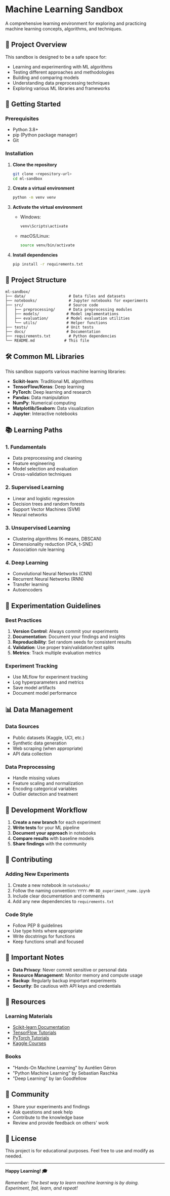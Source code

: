 # Machine Learning Sandbox

A comprehensive learning environment for exploring and practicing machine learning concepts, algorithms, and techniques.

## 🎯 Project Overview

This sandbox is designed to be a safe space for:
- Learning and experimenting with ML algorithms
- Testing different approaches and methodologies
- Building and comparing models
- Understanding data preprocessing techniques
- Exploring various ML libraries and frameworks

## 🚀 Getting Started

### Prerequisites
- Python 3.8+
- pip (Python package manager)
- Git

### Installation

1. **Clone the repository**
   ```bash
   git clone <repository-url>
   cd ml-sandbox
   ```

2. **Create a virtual environment**
   ```bash
   python -m venv venv
   ```

3. **Activate the virtual environment**
   - Windows:
     ```bash
     venv\Scripts\activate
     ```
   - macOS/Linux:
     ```bash
     source venv/bin/activate
     ```

4. **Install dependencies**
   ```bash
   pip install -r requirements.txt
   ```

## 📁 Project Structure

```
ml-sandbox/
├── data/                   # Data files and datasets
├── notebooks/              # Jupyter notebooks for experiments
├── src/                    # Source code
│   ├── preprocessing/      # Data preprocessing modules
│   ├── models/            # Model implementations
│   ├── evaluation/        # Model evaluation utilities
│   └── utils/             # Helper functions
├── tests/                 # Unit tests
├── docs/                  # Documentation
├── requirements.txt        # Python dependencies
└── README.md             # This file
```

## 🛠️ Common ML Libraries

This sandbox supports various machine learning libraries:

- **Scikit-learn**: Traditional ML algorithms
- **TensorFlow/Keras**: Deep learning
- **PyTorch**: Deep learning and research
- **Pandas**: Data manipulation
- **NumPy**: Numerical computing
- **Matplotlib/Seaborn**: Data visualization
- **Jupyter**: Interactive notebooks

## 📚 Learning Paths

### 1. Fundamentals
- Data preprocessing and cleaning
- Feature engineering
- Model selection and evaluation
- Cross-validation techniques

### 2. Supervised Learning
- Linear and logistic regression
- Decision trees and random forests
- Support Vector Machines (SVM)
- Neural networks

### 3. Unsupervised Learning
- Clustering algorithms (K-means, DBSCAN)
- Dimensionality reduction (PCA, t-SNE)
- Association rule learning

### 4. Deep Learning
- Convolutional Neural Networks (CNN)
- Recurrent Neural Networks (RNN)
- Transfer learning
- Autoencoders

## 🧪 Experimentation Guidelines

### Best Practices
1. **Version Control**: Always commit your experiments
2. **Documentation**: Document your findings and insights
3. **Reproducibility**: Set random seeds for consistent results
4. **Validation**: Use proper train/validation/test splits
5. **Metrics**: Track multiple evaluation metrics

### Experiment Tracking
- Use MLflow for experiment tracking
- Log hyperparameters and metrics
- Save model artifacts
- Document model performance

## 📊 Data Management

### Data Sources
- Public datasets (Kaggle, UCI, etc.)
- Synthetic data generation
- Web scraping (when appropriate)
- API data collection

### Data Preprocessing
- Handle missing values
- Feature scaling and normalization
- Encoding categorical variables
- Outlier detection and treatment

## 🔧 Development Workflow

1. **Create a new branch** for each experiment
2. **Write tests** for your ML pipeline
3. **Document your approach** in notebooks
4. **Compare results** with baseline models
5. **Share findings** with the community

## 📝 Contributing

### Adding New Experiments
1. Create a new notebook in `notebooks/`
2. Follow the naming convention: `YYYY-MM-DD_experiment_name.ipynb`
3. Include clear documentation and comments
4. Add any new dependencies to `requirements.txt`

### Code Style
- Follow PEP 8 guidelines
- Use type hints where appropriate
- Write docstrings for functions
- Keep functions small and focused

## 🚨 Important Notes

- **Data Privacy**: Never commit sensitive or personal data
- **Resource Management**: Monitor memory and compute usage
- **Backup**: Regularly backup important experiments
- **Security**: Be cautious with API keys and credentials

## 📖 Resources

### Learning Materials
- [Scikit-learn Documentation](https://scikit-learn.org/)
- [TensorFlow Tutorials](https://www.tensorflow.org/tutorials)
- [PyTorch Tutorials](https://pytorch.org/tutorials/)
- [Kaggle Courses](https://www.kaggle.com/learn)

### Books
- "Hands-On Machine Learning" by Aurélien Géron
- "Python Machine Learning" by Sebastian Raschka
- "Deep Learning" by Ian Goodfellow

## 🤝 Community

- Share your experiments and findings
- Ask questions and seek help
- Contribute to the knowledge base
- Review and provide feedback on others' work

## 📄 License

This project is for educational purposes. Feel free to use and modify as needed.

---

**Happy Learning! 🎓**

*Remember: The best way to learn machine learning is by doing. Experiment, fail, learn, and repeat!*
